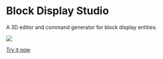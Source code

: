 # Block Display Studio
A 3D editor and command generator for block display entities.

![](https://i.imgur.com/EKEWKJE.png)

[Try it now](https://eszesbalint.github.io/bdstudio)
